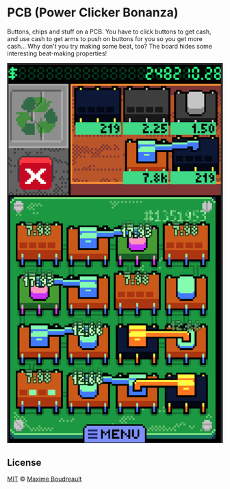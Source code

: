 # PCB (Power Clicker Bonanza)

Buttons, chips and stuff on a PCB. You have to click buttons to get cash, and use cash to get arms to push on buttons for you so you get more cash...
Why don't you try making some beat, too? The board hides some interesting beat-making properties!

![PCB Screenshot](/Docs/game-screenshot.png)

## License

[MIT](/LICENSE) © [Maxime Boudreault](https://github.com/lebodro)

